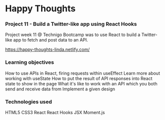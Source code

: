 # Happy Thoughts

### Project 11 - Build a Twitter-like app using React Hooks
Project week 11 @ Technigo Bootcamp was to use React to build a Twitter-like app to fetch and post data to an API.

https://happy-thoughts-linda.netlify.com/

### Learning objectives
How to use APIs in React, firing requests within useEffect
Learn more about working with useState
How to put the result of API responses into React state to show in the page
What it's like to work with an API which you both send and receive data from
Implement a given design

### Technologies used
HTML5
CSS3
React
React Hooks
JSX
Moment.js

